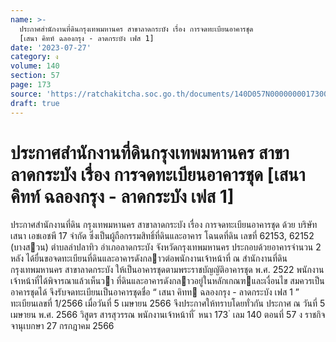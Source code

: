 ```yaml
---
name: >-
  ประกาศสำนักงานที่ดินกรุงเทพมหานคร สาขาลาดกระบัง เรื่อง การจดทะเบียนอาคารชุด
  [เสนา คิทท์ ฉลองกรุง - ลาดกระบัง เฟส 1]
date: '2023-07-27'
category: ง
volume: 140
section: 57
page: 173
source: 'https://ratchakitcha.soc.go.th/documents/140D057N0000000017300.pdf'
draft: true
---
```


# ประกาศสำนักงานที่ดินกรุงเทพมหานคร สาขาลาดกระบัง เรื่อง การจดทะเบียนอาคารชุด [เสนา คิทท์ ฉลองกรุง - ลาดกระบัง เฟส 1]

ประกาศสํานักงานที่ดิน กรุงเทพมหานคร สาขาลาดกระบัง เรื่อง การจดทะเบียนอาคารชุด ด้วย บริษัท เสนา เอชเอชพี 17 จํากัด ซึ่งเป็นผู้ถือกรรมสิทธิ์ที่ดินและอาคาร โฉนดที่ดิน เลขที่ 62153, 62152 (บางสวน) ตําบลลําปลาทิว อําเภอลาดกระบัง จังหวัดกรุงเทพมหานคร ประกอบด้วยอาคารจํานวน 2 หลัง ได้ยื่นขอจดทะเบียนที่ดินและอาคารดังกลาวต่อพนักงานเจ้าหน้าที่ ณ สํานักงานที่ดินกรุงเทพมหานคร สาขาลาดกระบัง ให้เป็นอาคารชุดตามพระราชบัญญัติอาคารชุด พ.ศ. 2522 พนักงานเจ้าหน้าที่ได้พิจารณาแล้วเห็นวา ที่ดินและอาคารดังกลาวอยู่ในหลักเกณฑและเงื่อนไข สมควรเป็นอาคารชุดได้ จึงรับจดทะเบียนเป็นอาคารชุดชื่อ “ เสนา คิทท ฉลองกรุง - ลาดกระบัง เฟส 1 ” ทะเบียนเลขที่ 1/2566 เมื่อวันที่ 5 เมษายน 2566 จึงประกาศให้ทราบโดยทั่วกัน ประกาศ ณ วันที่ 5 เมษายน พ.ศ. 2566 วิสูตร สารสุวรรณ พนักงานเจ้าหน้าที่ ้ หนา 173 ่ เลม 140 ตอนที่ 57 ง ราชกิจจานุเบกษา 27 กรกฎาคม 2566
